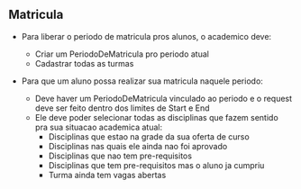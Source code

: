 ## Matricula

- Para liberar o periodo de matricula pros alunos, o academico deve:
    - Criar um PeriodoDeMatricula pro periodo atual
    - Cadastrar todas as turmas

- Para que um aluno possa realizar sua matricula naquele periodo:
    - Deve haver um PeriodoDeMatricula vinculado ao periodo e o request deve ser feito dentro dos limites de Start e End
    - Ele deve poder selecionar todas as disciplinas que fazem sentido pra sua situacao academica atual:
        - Disciplinas que estao na grade da sua oferta de curso
        - Disciplinas nas quais ele ainda nao foi aprovado
        - Disciplinas que nao tem pre-requisitos
        - Disciplinas que tem pre-requisitos mas o aluno ja cumpriu
        - Turma ainda tem vagas abertas
